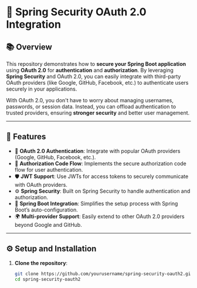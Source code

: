 # 🚀 **Spring Security OAuth 2.0** Integration

## 📚 Overview

This repository demonstrates how to **secure your Spring Boot application** using **OAuth 2.0** for **authentication** and **authorization**. By leveraging **Spring Security** and OAuth 2.0, you can easily integrate with third-party OAuth providers (like Google, GitHub, Facebook, etc.) to authenticate users securely in your applications.

With OAuth 2.0, you don't have to worry about managing usernames, passwords, or session data. Instead, you can offload authentication to trusted providers, ensuring **stronger security** and better user management.

---

## 🌟 Features

- 🔐 **OAuth 2.0 Authentication**: Integrate with popular OAuth providers (Google, GitHub, Facebook, etc.).
- 🔑 **Authorization Code Flow**: Implements the secure authorization code flow for user authentication.
- 🛡️ **JWT Support**: Use JWTs for access tokens to securely communicate with OAuth providers.
- ⚙️ **Spring Security**: Built on Spring Security to handle authentication and authorization.
- 🚀 **Spring Boot Integration**: Simplifies the setup process with Spring Boot’s auto-configuration.
- 🌍 **Multi-provider Support**: Easily extend to other OAuth 2.0 providers beyond Google and GitHub.
  
---

## ⚙️ Setup and Installation

1. **Clone the repository**:
   ```bash
   git clone https://github.com/yourusername/spring-security-oauth2.git
   cd spring-security-oauth2
